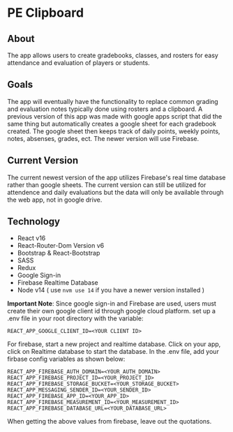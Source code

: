 # PE Clipboard

## About
The app allows users to create gradebooks, classes, and rosters for easy attendance and evaluation
of players or students.

## Goals
The app will eventually have the functionality to replace common grading and evaluation notes typically
done using rosters and a clipboard. A previous version of this app was made with google apps script that did the same thing
but automatically creates a google sheet for each gradebook created.  The google sheet then keeps track
of daily points, weekly points, notes, absenses, grades, ect. The newer version will use Firebase.

## Current Version
The current newest version of the app utilizes Firebase's real time database rather than google sheets.  The current version
can still be utilized for attendence and daily evaluations but the data will only be available through the
web app, not in google drive.

## Technology
- React v16
- React-Router-Dom Version v6
- Bootstrap & React-Bootstrap
- SASS
- Redux
- Google Sign-in
- Firebase Realtime Database
- Node v14 ( use `nvm use 14` if you have a newer version installed )

**Important Note**:
Since google sign-in and Firebase are used, users must create their own
google client id through google cloud platform. 
set up a .env file in your root directory with the
variable:

```REACT_APP_GOOGLE_CLIENT_ID=<YOUR CLIENT ID>```

For firebase, start a new project and realtime database. Click on your app, click on Realtime database
to start the database. In the .env file, add your firbase config variables as shown below:
  
```REACT_APP_FIREBASE_API_KEY=<YOUR_API_KEY>
REACT_APP_FIREBASE_AUTH_DOMAIN=<YOUR_AUTH_DOMAIN>
REACT_APP_FIREBASE_PROJECT_ID=<YOUR_PROJECT_ID>
REACT_APP_FIREBASE_STORAGE_BUCKET=<YOUR_STORAGE_BUCKET>
REACT_APP_MESSAGING_SENDER_ID=<YOUR_SENDER_ID>
REACT_APP_FIREBASE_APP_ID=<YOUR_APP_ID>
REACT_APP_FIREBASE_MEASUREMENT_ID=<YOUR_MEASUREMENT_ID>
REACT_APP_FIREBASE_DATABASE_URL=<YOUR_DATABASE_URL>
```
When getting the above values from firebase, leave out the quotations.
